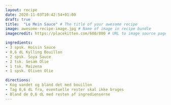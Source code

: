```yaml
---
layout: recipe
date: 2020-11-03T10:42:54+01:00
draft: true    
title:  "Lo Mein Sauce" # The title of your awesome recipe
image: awesome-recipe-image.jpg # Name of image in recipe bundle
imagecredit: https://placekitten.com/600/800 # URL to image source page, website, or creator

ingredients:
- 3 spsk. Hoisin Sauce
- 0,6 dL Kylling Bouillon
- 2 spsk. Soya Sauce
- 2 tsk. Sesam Olie
- 1 tsk. Maizena
- 1 spsk. Oliven Olie

directions:
- Kog vandet og bland det med bouillon
- Tag 0,6 dL fra, eventuelle rester skal ikke bruges
- Bland de 0,6 dL med resten af ingredienserne
---
```

